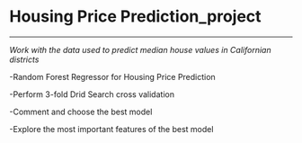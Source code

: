 # Housing Price Prediction_project
- - - - - - - - - - - - - - - - - -- - - - - - - - 
_Work with the data used to predict median house values in Californian districts_

-Random Forest Regressor for Housing Price Prediction

-Perform 3-fold Drid Search cross validation 

-Comment and choose the best model

-Explore the most important features of the best model
